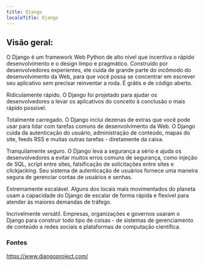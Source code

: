 ```yaml
---
title: Django
localeTitle: Django
---
```

## Visão geral:

O Django é um framework Web Python de alto nível que incentiva o rápido desenvolvimento e o design limpo e pragmático. Construído por desenvolvedores experientes, ele cuida de grande parte do incômodo do desenvolvimento da Web, para que você possa se concentrar em escrever seu aplicativo sem precisar reinventar a roda. É grátis e de código aberto.

Ridiculamente rápido. O Django foi projetado para ajudar os desenvolvedores a levar os aplicativos do conceito à conclusão o mais rápido possível.

Totalmente carregado. O Django inclui dezenas de extras que você pode usar para lidar com tarefas comuns de desenvolvimento da Web. O Django cuida da autenticação do usuário, administração de conteúdo, mapas do site, feeds RSS e muitas outras tarefas - diretamente da caixa.

Tranquilamente seguro. O Django leva a segurança a sério e ajuda os desenvolvedores a evitar muitos erros comuns de segurança, como injeção de SQL, script entre sites, falsificação de solicitações entre sites e clickjacking. Seu sistema de autenticação de usuários fornece uma maneira segura de gerenciar contas de usuários e senhas.

Extremamente escalável. Alguns dos locais mais movimentados do planeta usam a capacidade do Django de escalar de forma rápida e flexível para atender às maiores demandas de tráfego.

Incrivelmente versátil. Empresas, organizações e governos usaram o Django para construir todo tipo de coisas - de sistemas de gerenciamento de conteúdo a redes sociais e plataformas de computação científica.

### Fontes

https://www.djangoproject.com/